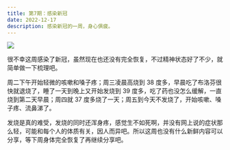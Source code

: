```yaml
---
title: 第7期：感染新冠
date: 2022-12-17
description: 感染新冠的一周，身心俱疲。
---
```


![](/static/weekly/issue-7-cover.jpeg)

很不幸这周感染了新冠，虽然现在也还没有完全恢复，不过精神状态好了不少，就简单做一下梳理吧。

周二下午开始轻微的咳嗽和嗓子疼；周三凌晨高烧到 38 度多，早晨吃了布洛芬很快就退烧了，睡了一天到晚上又开始发烧到 39 度多，吃了药也没怎么缓解，一直烧到第二天早晨；周四就 37 度多烧了一天；周五到今天不发烧了，开始咳嗽、嗓子疼、流鼻涕了。

发烧是真的难受，发烧的同时还浑身疼，感觉生不如死啊，并没有网上说的症状那么轻，可能和每个人的体质有关，因人而异吧。所以这周也没有什么新鲜内容可以分享，等下周身体完全恢复了再继续分享吧。
